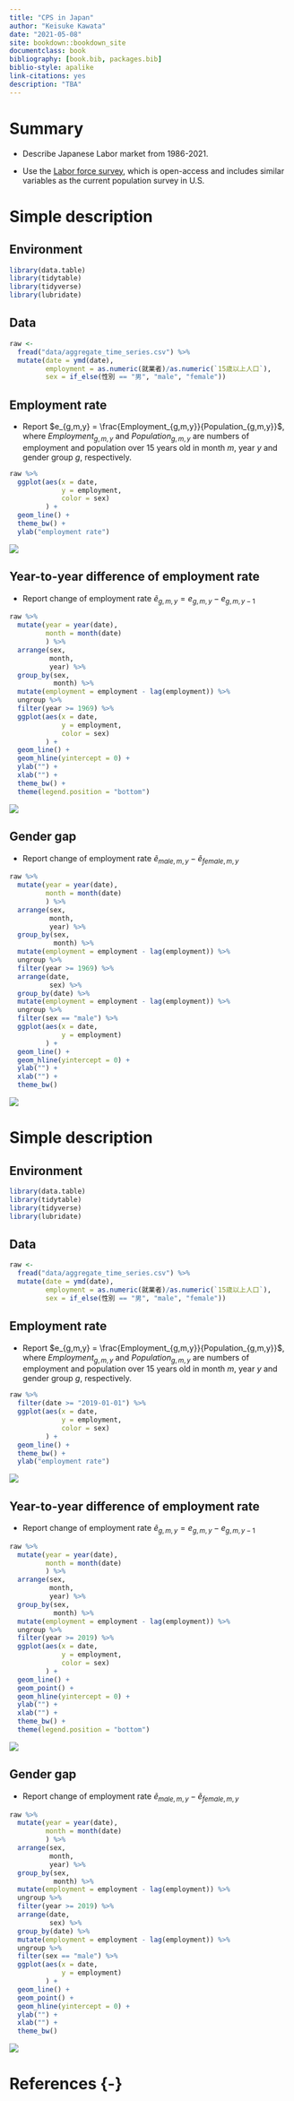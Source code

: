 ```yaml
--- 
title: "CPS in Japan"
author: "Keisuke Kawata"
date: "2021-05-08"
site: bookdown::bookdown_site
documentclass: book
bibliography: [book.bib, packages.bib]
biblio-style: apalike
link-citations: yes
description: "TBA"
---
```





# Summary

- Describe Japanese Labor market from 1986-2021.

- Use the [Labor force survey](https://www.stat.go.jp/english/data/roudou/index.html), which is open-access and includes similar variables as the current population survey in U.S.


<!--chapter:end:index.Rmd-->

# Simple description

## Environment


```r
library(data.table)
library(tidytable)
library(tidyverse)
library(lubridate)
```

## Data


```r
raw <- 
  fread("data/aggregate_time_series.csv") %>%
  mutate(date = ymd(date),
         employment = as.numeric(就業者)/as.numeric(`15歳以上人口`),
         sex = if_else(性別 == "男", "male", "female"))
```

## Employment rate

- Report $e_{g,m,y} = \frac{Employment_{g,m,y}}{Population_{g,m,y}}$, where $Employment_{g,m,y}$ and $Population_{g,m,y}$ are numbers of employment and population over 15 years old in month $m$, year $y$ and gender group $g$, respectively.


```r
raw %>%
  ggplot(aes(x = date,
             y = employment,
             color = sex)
         ) +
  geom_line() +
  theme_bw() +
  ylab("employment rate")
```

![](CPS_Japan_files/figure-epub3/unnamed-chunk-3-1.png)<!-- -->

## Year-to-year difference of employment rate

- Report change of employment rate $\tilde e_{g,m,y}=e_{g,m,y}-e_{g,m,y-1}$


```r
raw %>%
  mutate(year = year(date),
         month = month(date)
         ) %>%
  arrange(sex,
          month,
          year) %>%
  group_by(sex,
           month) %>%
  mutate(employment = employment - lag(employment)) %>%
  ungroup %>%
  filter(year >= 1969) %>%
  ggplot(aes(x = date,
             y = employment,
             color = sex)
         ) +
  geom_line() +
  geom_hline(yintercept = 0) +
  ylab("") +
  xlab("") +
  theme_bw() +
  theme(legend.position = "bottom")
```

![](CPS_Japan_files/figure-epub3/unnamed-chunk-4-1.png)<!-- -->


## Gender gap

- Report change of employment rate $\tilde e_{male,m,y} - \tilde e_{female,m,y}$


```r
raw %>%
  mutate(year = year(date),
         month = month(date)
         ) %>%
  arrange(sex,
          month,
          year) %>%
  group_by(sex,
           month) %>%
  mutate(employment = employment - lag(employment)) %>%
  ungroup %>%
  filter(year >= 1969) %>%
  arrange(date,
          sex) %>%
  group_by(date) %>%
  mutate(employment = employment - lag(employment)) %>%
  ungroup %>%
  filter(sex == "male") %>%
  ggplot(aes(x = date,
             y = employment)
         ) +
  geom_line() +
  geom_hline(yintercept = 0) +
  ylab("") +
  xlab("") +
  theme_bw()
```

![](CPS_Japan_files/figure-epub3/unnamed-chunk-5-1.png)<!-- -->


<!--chapter:end:01-intro.Rmd-->

# Simple description

## Environment


```r
library(data.table)
library(tidytable)
library(tidyverse)
library(lubridate)
```

## Data


```r
raw <- 
  fread("data/aggregate_time_series.csv") %>%
  mutate(date = ymd(date),
         employment = as.numeric(就業者)/as.numeric(`15歳以上人口`),
         sex = if_else(性別 == "男", "male", "female"))
```

## Employment rate

- Report $e_{g,m,y} = \frac{Employment_{g,m,y}}{Population_{g,m,y}}$, where $Employment_{g,m,y}$ and $Population_{g,m,y}$ are numbers of employment and population over 15 years old in month $m$, year $y$ and gender group $g$, respectively.


```r
raw %>%
  filter(date >= "2019-01-01") %>%
  ggplot(aes(x = date,
             y = employment,
             color = sex)
         ) +
  geom_line() +
  theme_bw() +
  ylab("employment rate")
```

![](CPS_Japan_files/figure-epub3/unnamed-chunk-8-1.png)<!-- -->

## Year-to-year difference of employment rate

- Report change of employment rate $\tilde e_{g,m,y}=e_{g,m,y}-e_{g,m,y-1}$


```r
raw %>%
  mutate(year = year(date),
         month = month(date)
         ) %>%
  arrange(sex,
          month,
          year) %>%
  group_by(sex,
           month) %>%
  mutate(employment = employment - lag(employment)) %>%
  ungroup %>%
  filter(year >= 2019) %>%
  ggplot(aes(x = date,
             y = employment,
             color = sex)
         ) +
  geom_line() +
  geom_point() +
  geom_hline(yintercept = 0) +
  ylab("") +
  xlab("") +
  theme_bw() +
  theme(legend.position = "bottom")
```

![](CPS_Japan_files/figure-epub3/unnamed-chunk-9-1.png)<!-- -->


## Gender gap

- Report change of employment rate $\tilde e_{male,m,y} - \tilde e_{female,m,y}$


```r
raw %>%
  mutate(year = year(date),
         month = month(date)
         ) %>%
  arrange(sex,
          month,
          year) %>%
  group_by(sex,
           month) %>%
  mutate(employment = employment - lag(employment)) %>%
  ungroup %>%
  filter(year >= 2019) %>%
  arrange(date,
          sex) %>%
  group_by(date) %>%
  mutate(employment = employment - lag(employment)) %>%
  ungroup %>%
  filter(sex == "male") %>%
  ggplot(aes(x = date,
             y = employment)
         ) +
  geom_line() +
  geom_point() +
  geom_hline(yintercept = 0) +
  ylab("") +
  xlab("") +
  theme_bw()
```

![](CPS_Japan_files/figure-epub3/unnamed-chunk-10-1.png)<!-- -->


<!--chapter:end:02-aftercovid.Rmd-->


# References {-}


<!--chapter:end:03-references.Rmd-->

